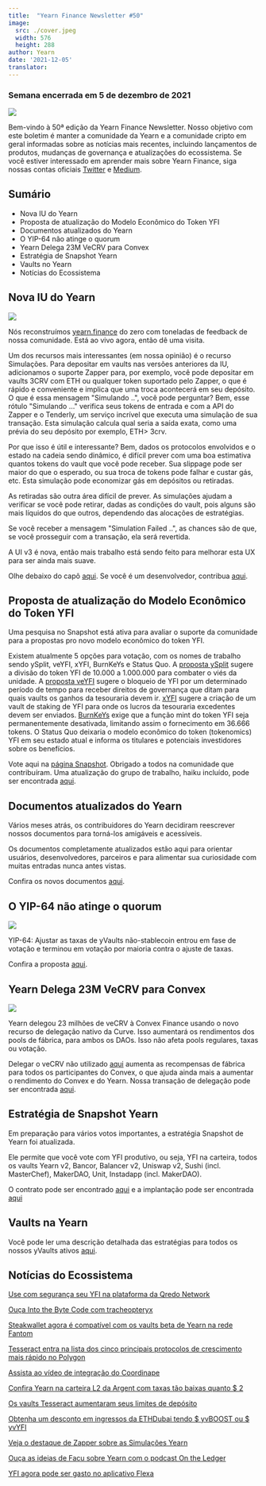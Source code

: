 ```yaml
---
title:  "Yearn Finance Newsletter #50"
image:
  src: ./cover.jpeg
  width: 576
  height: 288
author: Yearn
date: '2021-12-05'
translator:
---
```


### Semana encerrada em 5 de dezembro de 2021

![](./cover.jpeg?w=880&h=440)

Bem-vindo à 50ª edição da Yearn Finance Newsletter. Nosso objetivo com este boletim é manter a comunidade da Yearn e a comunidade cripto em geral informadas sobre as notícias mais recentes, incluindo lançamentos de produtos, mudanças de governança e atualizações do ecossistema. Se você estiver interessado em aprender mais sobre Yearn Finance, siga nossas contas oficiais [Twitter](https://twitter.com/iearnfinance) e [Medium](https://medium.com/iearn).

## Sumário

- Nova IU do Yearn
- Proposta de atualização do Modelo Econômico do Token YFI
- Documentos atualizados do Yearn
- O YIP-64 não atinge o quorum
- Yearn Delega 23M VeCRV para Convex
- Estratégia de Snapshot Yearn
- Vaults no Yearn
- Notícias do Ecossistema

## Nova IU do Yearn

![](./image2.jpg?w=1024&h=1024)

Nós reconstruímos [yearn.finance](https://yearn.finance/) do zero com toneladas de feedback de nossa comunidade. Está ao vivo agora, então dê uma visita. 

Um dos recursos mais interessantes (em nossa opinião) é o recurso Simulações. Para depositar em vaults nas versões anteriores da IU, adicionamos o suporte Zapper para, por exemplo, você pode depositar em vaults 3CRV com ETH ou qualquer token suportado pelo Zapper, o que é rápido e conveniente e implica que uma troca acontecerá em seu depósito. O que é essa mensagem "Simulando ..", você pode perguntar? Bem, esse rótulo "Simulando ..." verifica seus tokens de entrada e com a API do Zapper e o Tenderly, um serviço incrível que executa uma simulação de sua transação. Esta simulação calcula qual seria a saída exata, como uma prévia do seu depósito por exemplo, ETH> 3crv. 

Por que isso é útil e interessante? Bem, dados os protocolos envolvidos e o estado na cadeia sendo dinâmico, é difícil prever com uma boa estimativa quantos tokens do vault que você pode receber. Sua slippage pode ser maior do que o esperado, ou sua troca de tokens pode falhar e custar gás, etc. Esta simulação pode economizar gás em depósitos ou retiradas.

As retiradas são outra área difícil de prever. As simulações ajudam a verificar se você pode retirar, dadas as condições do vault, pois alguns são mais líquidos do que outros, dependendo das alocações de estratégias.

Se você receber a mensagem "Simulation Failed ..", as chances são de que, se você prosseguir com a transação, ela será revertida.

A UI v3 é nova, então mais trabalho está sendo feito para melhorar esta UX para ser ainda mais suave.

Olhe debaixo do capô [aqui](https://medium.com/iearn/yearn-ui-v3-0-a194355bdb1f). Se você é um desenvolvedor, contribua [aqui](https://github.com/yearn/yearn-finance-v3).

## Proposta de atualização do Modelo Econômico do Token YFI

Uma pesquisa no Snapshot está ativa para avaliar o suporte da comunidade para a propostas pro novo modelo econômico do token YFI.

Existem atualmente 5 opções para votação, com os nomes de trabalho sendo ySplit, veYFI, xYFI, BurnKeYs e Status Quo. A [proposta ySplit](https://docs.google.com/document/d/1dAWTkS_ZsXNy7mKKjOFUjILSlLsLz9KhGfLrwVu0GUg/edit) sugere a divisão do token YFI de 10.000 a 1.000.000 para combater o viés da unidade. A [proposta veYFI](https://docs.google.com/document/d/1hoi-IVccOB6iUJYzuApVbyjbQBx8-M0UuzZosb9wlWM/edit) sugere o bloqueio de YFI por um determinado período de tempo para receber direitos de governança que ditam para quais vaults os ganhos da tesouraria devem ir. [xYFI](https://docs.google.com/document/d/1ev16BXu3bDC8zMSBvHmxMWIeD82ptZck6SJAO5frV5g/edit) sugere a criação de um vault de staking de YFI para onde os lucros da tesouraria excedentes devem ser enviados. [BurnKeYs](https://docs.google.com/document/d/1BqmRsfdfCIaCtNZULdhKqUJzpKdaHE1XOGQlVp2nuSc/edit) exige que a função mint do token YFI seja permanentemente desativada, limitando assim o fornecimento em 36.666 tokens. O Status Quo deixaria o modelo econômico do token (tokenomics) YFI em seu estado atual e informa os titulares e potenciais investidores sobre os benefícios.

Vote aqui na [página Snapshot](https://yearn.snapshot.page/#/proposal/0x783cb3d57dd59b2827f6a42967375f06504cc947ebaa3c0e495c7b29ffd47aea). Obrigado a todos na comunidade que contribuíram. Uma atualização do grupo de trabalho, haiku incluído, pode ser encontrada [aqui](https://docs.google.com/document/d/1-YEfXqXgTm-qzhPRUKs5allfX1XqYUOYwr_49FApnLU/edit).

## Documentos atualizados do Yearn

Vários meses atrás, os contribuidores do Yearn decidiram reescrever nossos documentos para torná-los amigáveis e acessíveis.

Os documentos completamente atualizados estão aqui para orientar usuários, desenvolvedores, parceiros e para alimentar sua curiosidade com muitas entradas nunca antes vistas.

Confira os novos documentos [aqui](https://docs.yearn.finance/).

## O YIP-64 não atinge o quorum

![](/_posts/_newsletters/Yearn-Finance-Newsletter-50/image3.jpg?w=1100&h=759)

YIP-64: Ajustar as taxas de yVaults não-stablecoin entrou em fase de votação e terminou em votação por maioria contra o ajuste de taxas.

Confira a proposta [aqui](https://snapshot.org/#/ybaby.eth/proposal/0xfe7296601d199b89a8aa53f95d6243ef935d736bea2f13109979d8d5098017d2).

## Yearn Delega 23M VeCRV para Convex

![](/_posts/_newsletters/Yearn-Finance-Newsletter-50/image4.jpg?w=873&h=615)

Yearn delegou 23 milhões de veCRV à Convex Finance usando o novo recurso de delegação nativo da Curve. Isso aumentará os rendimentos dos pools de fábrica, para ambos os DAOs. Isso não afeta pools regulares, taxas ou votação.

Delegar o veCRV não utilizado [aqui](https://convex-boost-delegation.vercel.app/) aumenta as recompensas de fábrica para todos os participantes do Convex, o que ajuda ainda mais a aumentar o rendimento do Convex e do Yearn. Nossa transação de delegação pode ser encontrada [aqui](https://etherscan.io/tx/0x4734c879b23c678cb97ba90591e16a14f1f7a2e0a7d71bfa67d2e7bb5d718e5f).

## Estratégia de Snapshot Yearn

Em preparação para vários votos importantes, a estratégia Snapshot de Yearn foi atualizada.

Ele permite que você vote com YFI produtivo, ou seja, YFI na carteira, todos os vaults Yearn v2, Bancor, Balancer v2, Uniswap v2, Sushi (incl. MasterChef), MakerDAO, Unit, Instadapp (incl. MakerDAO).

O contrato pode ser encontrado [aqui](https://github.com/yearn/snapshot-strategy) e a implantação pode ser encontrada [aqui](https://etherscan.io/address/0xA79e803FffE9DA37477ddaFD7C6F3dbDCa1C566C#code)

## Vaults na Yearn

Você pode ler uma descrição detalhada das estratégias para todos os nossos yVaults ativos [aqui](https://medium.com/yearn-state-of-the-vaults/the-vaults-at-yearn-9237905ffed3).

## Notícias do Ecossistema

[Use com segurança seu YFI na plataforma da Qredo Network](https://twitter.com/QredoNetwork/status/1461031928564436994)

[Ouça Into the Byte Code com tracheopteryx](https://twitter.com/benmercerdev/status/1464347991674863626?s=21)

[Steakwallet agora é compatível com os vaults beta de Yearn na rede Fantom](https://twitter.com/steakwallet/status/1463623834389602311?s=21)

[Tesseract entra na lista dos cinco principais protocolos de crescimento mais rápido no Polygon](https://twitter.com/marketducky/status/1461734313636945926?s=21)

[Assista ao vídeo de integração do Coordinape](https://twitter.com/coordinape/status/1460591450413015043?s=21)

[Confira Yearn na carteira L2 da Argent com taxas tão baixas quanto $ 2](https://twitter.com/argentHQ/status/1468934923264401419)

[Os vaults Tesseract aumentaram seus limites de depósito](https://twitter.com/tesseract_fi/status/1468217220966801413)

[Obtenha um desconto em ingressos da ETHDubai tendo $ yvBOOST ou $ yvYFI](https://twitter.com/ETHDubaiConf/status/1467068791456923648)

[Veja o destaque de Zapper sobre as Simulações Yearn](https://twitter.com/zapper_fi/status/1466447565302517765)

[Ouça as ideias de Facu sobre Yearn com o podcast On the Ledger](https://twitter.com/Ledger/status/1465678701635506185)

[YFI agora pode ser gasto no aplicativo Flexa](https://twitter.com/FlexaHQ/status/1469092114038415364)

